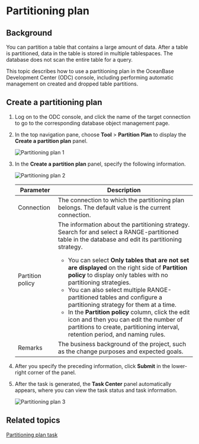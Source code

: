 # Partitioning plan

## **Background**

You can partition a table that contains a large amount of data. After a table is partitioned, data in the table is stored in multiple tablespaces. The database does not scan the entire table for a query.

This topic describes how to use a partitioning plan in the OceanBase Development Center (ODC) console, including performing automatic management on created and dropped table partitions.

## **Create a partitioning plan**

1. Log on to the ODC console, and click the name of the target connection to go to the corresponding database object management page.

2. In the top navigation pane, choose **Tool** > **Partition Plan** to display the **Create a partition plan** panel.


   ![Partitioning plan 1](https://obbusiness-private.oss-cn-shanghai.aliyuncs.com/doc/img/odc/400/%E5%88%86%E5%8C%BA%E8%AE%A1%E5%88%921-EN.png)

3. In the **Create a partition plan** panel, specify the following information.

   ![Partitioning plan 2](https://obbusiness-private.oss-cn-shanghai.aliyuncs.com/doc/img/odc/400/%E5%88%86%E5%8C%BA%E5%92%8C%E5%BD%B1%E5%AD%90%E8%A1%A8/%E5%88%86%E5%8C%BA%E8%AE%A1%E5%88%92-2-EN.png)

   | **Parameter** | **Description** |
   |---------|-----------------------------------------------------------------------------------------------------------------------------------------------------------------------------------------------------------------------------------------------------------------------------------------------------|
   | Connection | The connection to which the partitioning plan belongs. The default value is the current connection.  |
   | Partition policy | The information about the partitioning strategy. Search for and select a RANGE-partitioned table in the database and edit its partitioning strategy.  <ul><li> You can select **Only tables that are not set are displayed** on the right side of **Partition policy** to display only tables with no partitioning strategies.  </li><li> You can also select multiple RANGE-partitioned tables and configure a partitioning strategy for them at a time. </li><li> In the **Partition policy** column, click the edit icon and then you can edit the number of partitions to create, partitioning interval, retention period, and naming rules. </li></ul> |
   | Remarks | The business background of the project, such as the change purposes and expected goals.  |

4. After you specify the preceding information, click **Submit** in the lower-right corner of the panel.

5. After the task is generated, the **Task Center** panel automatically appears, where you can view the task status and task information.

   ![Partitioning plan 3](https://obbusiness-private.oss-cn-shanghai.aliyuncs.com/doc/img/odc/400/%E5%88%86%E5%8C%BA%E5%92%8C%E5%BD%B1%E5%AD%90%E8%A1%A8/%E5%AE%A2%E6%88%B7%E7%AB%AF-%E5%88%86%E5%8C%BA%E8%AE%A1%E5%88%92%E5%88%97%E8%A1%A83-EN.png)


**Related topics**
-------------------------


[Partitioning plan task](../../8.client-odc-task-management/6.client-odc-partition-scheme-task.mdcheme-task.md)